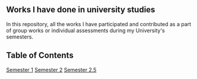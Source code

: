 ## Works I have done in university studies
In this repository, all the works I have participated and contributed as a part of group works or individual assessments during my University's semesters.

## Table of Contents
[Semester 1](#semester-one)
[Semester 2](#semester-two)
[Semester 2.5](#semester-twoandhalf)
